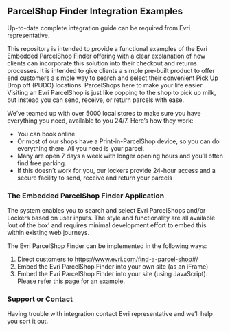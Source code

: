 ## ParcelShop Finder Integration Examples

Up-to-date complete integration guide can be required from Evri representative. 

This repository is intended to provide a functional examples of the Evri Embedded ParcelShop Finder offering with a clear explanation of how clients can incorporate this solution into their checkout and returns processes. It is intended to give clients a simple pre-built product to offer end customers a simple way to search and select their convenient Pick Up Drop off (PUDO) locations.
ParcelShops here to make your life easier
Visiting an Evri ParcelShop is just like popping to the shop to pick up milk, but instead you can send, receive, or return parcels with ease.

We’ve teamed up with over 5000 local stores to make sure you have everything you need, available to you 24/7. Here’s how they work:
- You can book online
- Or most of our shops have a Print-in-ParcelShop device, so you can do everything there. All you need is your parcel.
- Many are open 7 days a week with longer opening hours and you’ll often find free parking.
- If this doesn’t work for you, our lockers provide 24-hour access and a secure facility to send, receive and return your parcels

### The Embedded ParcelShop Finder Application

The system enables you to search and select Evri ParcelShops and/or Lockers based on user inputs. The style and functionality are all available ‘out of the box’ and requires minimal development effort to embed this within existing web journeys.

The Evri ParcelShop Finder can be implemented in the following ways:
1. Direct customers to https://www.evri.com/find-a-parcel-shop#/
2. Embed the Evri ParcelShop Finder into your own site (as an iFrame)
3. Embed the Evri ParcelShop Finder into your site (using JavaScript). Please refer [this page](https://evri-parcelshop-finder.github.io/examples/) for an example.

### Support or Contact

Having trouble with integration contact Evri representative and we’ll help you sort it out.
